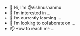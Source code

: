 - 👋 Hi, I’m @Vishnushanmu
- 👀 I’m interested in ...
- 🌱 I’m currently learning ...
- 💞️ I’m looking to collaborate on ...
- 📫 How to reach me ...

<!---
Vishnushanmu/Vishnushanmu is a ✨ special ✨ repository because its `README.md` (this file) appears on your GitHub profile.
You can click the Preview link to take a look at your changes.
--->
